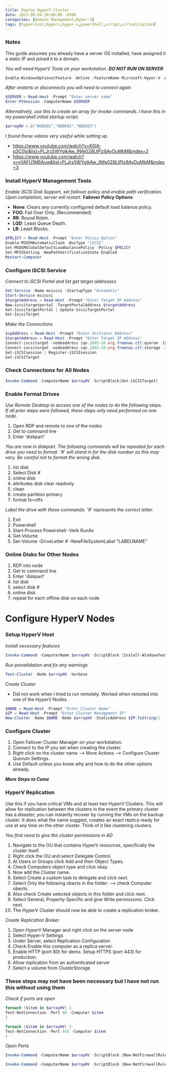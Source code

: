 ```yaml
---
title: Deploy HyperV Cluster
date: 2023-06-04 20:00:00 -0500
categories: [Domain Management,Hyper-V]
tags: [hypervisor,hyperv,hyper-v,powershell,script,virtualization]
---
```


### Notes
This guide assumes you already have a server OS installed, have assigned it a static IP and joined it to a domain.

*You will need HyperV Tools on your workstation.* ***DO NOT RUN ON SERVER***
```powershell
Enable-WindowsOptionalFeature -Online -FeatureName Microsoft-Hyper-V -All
```

*After restarts or disconnects you will need to connect again*
```powershell
$SERVER = Read-Host -Prompt "Enter server name"
Enter-PSSession -ComputerName $SERVER
```

*Alternatively, use this to create an array for invoke commands.  I have this in my powershell initial startup script.*
```powershell
$arrayHV = @("NODE01","NODE02","NODE03")
```

*I found these videos very useful while setting up.*
- https://www.youtube.com/watch?v=K0jA-q3C0Io&list=PLJrz5WYgikAw_INfe028LtPIz8AyDuMbM&index=2
- https://www.youtube.com/watch?v=yVAFU1M6Auw&list=PLJrz5WYgikAw_INfe028LtPIz8AyDuMbM&index=3


### Install HyperV Management Tools
*Enable iSCSI Disk Support, set failover policy and enable path verification.  Upon completion, server will restart.*
**Failover Policy Options**
- **None**: Clears any currently configured default load balance policy.
- **FOO**: Fail Over Only. (Recommended)
- **RR**: Round Robin.
- **LQD**: Least Queue Depth.
- **LB**: Least Blocks.

```powershell
$POLICY = Read-Host -Prompt "Enter Policy Option"
Enable-MSDSMAutomaticClaim -BusType "iSCSI"
Set-MSDSMGlobalDefaultLoadbalancePolicy -Policy $POLICY
Set-MPIOSetting -NewPathVerificationState Enabled
Restart-Computer
```

### Configure iSCSI Service
*Connect to iSCSI Portal and list get target addresses*
```powershell
Set-Service -Name msiscsi -StartupType "Automatic"
Start-Service msiscsi
$targetAddress = Read-Host -Prompt "Enter Target IP Address"
New-iscsitargetportal -TargetPortalAddress $targetAddress
Get-IscsiTargetPortal | Update-IscsiTargetPortal
Get-IscsiTarget
```

*Make the Connections*
```powershell
$ipAddress = Read-Host -Prompt "Enter Initiator Address"
$targetAddress = Read-Host -Prompt "Enter Target IP Address"
Connect-iscsitarget -nodeaddress iqn.2005-10.org.freenas.ctl:quorum -IsPersistent $true -InitiatorPortalAddress $ipAddress -TargetPortalAddress $targetAddress
Connect-iscsitarget -nodeaddress iqn.2005-10.org.freenas.ctl:storage -IsPersistent $true -InitiatorPortalAddress $ipAddress -TargetPortalAddress $targetAddress
Get-iSCSIsession | Register-iSCSIsession
Get-iSCSITarget
```

### Check Connections for All Nodes
```powershell
Invoke-Command -ComputerName $arrayHV -ScriptBlock{Get-iSCSITarget}
```

### Enable Format Drives
*Use Remote Desktop to access one of the nodes to do the following steps.  If all prior steps were followed, these steps only need performed on one node.*
1. Open RDP and remote to one of the nodes
2. Get to command line
3. Enter 'diskpart'

*You are now in diskpart.  The following commands will be repeated for each drive you need to format.  '#' will stand in for the disk number as this may vary.  Be careful not to format the wrong disk.*
1. list disk
2. Select Disk #
3. online disk
4. attributes disk clear readonly
5. clean
6. create partition primary
7. format fs=ntfs

*Label the drive with these commands. '#' represents the correct letter.*
1. Exit
2. Powershell
3. Start-Process Powershell -Verb RunAs
4. Get-Volume
5. Set-Volume -DriveLetter # -NewFileSystemLabel "LABELNAME"

### Online Disks for Other Nodes
1. RDP into node
2. Get to command line
3. Enter 'diskpart'
4. list disk
5. select disk #
6. online disk
7. repeat for each offline disk on each node

# Configure HyperV Nodes

### Setup HyperV Host
*Install necessary features*
```powershell
Invoke-Command -ComputerName $arrayHV -ScriptBlock {Install-WindowsFeature Hyper-V, Failover-Clustering -IncludeAllSubFeature -IncludeManagementTools -Restart}
```

*Run prevalidation and fix any warnings*
```powershell
Test-Cluster -Node $arrayHV -Verbose
```

*Create Cluster*
- Did not work when I tried to run remotely.  Worked when remoted into one of the HyperV Nodes.
```powershell
$NAME = Read-Host -Prompt "Enter Cluster Name"
$IP = Read-Host -Prompt "Enter Cluster Management IP"
New-Cluster -Name $NAME -Node $arrayHV -StaticAddress $IP.ToString()
```

### Configure Cluster
1. Open Failover Cluster Manager on your workstation.
2. Connect to the IP you set when creating the cluster.
3. Right click on the cluster name --> More Actions --> Configure Cluster Quorum Settings.
4. Use Default unless you know why and how to do the other options already.

***More Steps to Come***

### HyperV Replication
Use this if you have critical VMs and at least two HyperV Clusters.  This will allow for replication between the clusters in the event the primary cluster has a disaster, you can instantly recover by running the VMs on the backup cluster.  It does what the name suggest, creates an exact replica ready for use at any time on the other cluster.  Think of it like clustering clusters.

*You first need to give the cluster permissions in AD*
1. Navigate to the OU that contains HyperV resources, specifically the cluster itself.
2. Right click the OU and select Delegate Control.
3. At Users or Groups click Add and then Object Types.
4. Check Computers object type and click okay.
5. Now add the Cluster name.
6. Select Create a custom task to delegate and click next.
7. Select Only the following obects in the folder: --> check Computer obects.
8. Also check Create selected objects in this folder and click next.
9. Select General, Property-Specific and give Write permissions.  Click next.
10. The HyperV Cluster should now be able to create a replication broker.

*Create Replication Broker*
1. Open HyperV Manager and right click on the server node
2. Select Hyper-V Settings
3. Under Server, select Replication Configuration
4. Check Enable this computer as a replica server.
5. Enable HTTP (port 80) for demo.  Setup HTTPS (port 443) for production.
6. Allow replication from an authenticated server
7. Select a volume from ClusterStorage




### These steps may not have been necessary but I have not run this without using them
*Check if ports are open*
```powershell
foreach ($item in $arrayHV) {
Test-NetConnection -Port 80 -Computer $item
}
```
```powershell
foreach ($item in $arrayHV) {
Test-NetConnection -Port 443 -Computer $item
}
```
*Open Ports*
```powershell
Invoke-Command -ComputerName $arrayHV -ScriptBlock {New-NetFirewallRule -DisplayName "Allow HTTP Inbound" -Direction Inbound -LocalPort 80 -Protocol TCP -Action Allow}
```
```powershell
Invoke-Command -ComputerName $arrayHV -ScriptBlock {New-NetFirewallRule -DisplayName "Allow HTTPS Inbound" -Direction Inbound -LocalPort 443 -Protocol TCP -Action Allow}
```